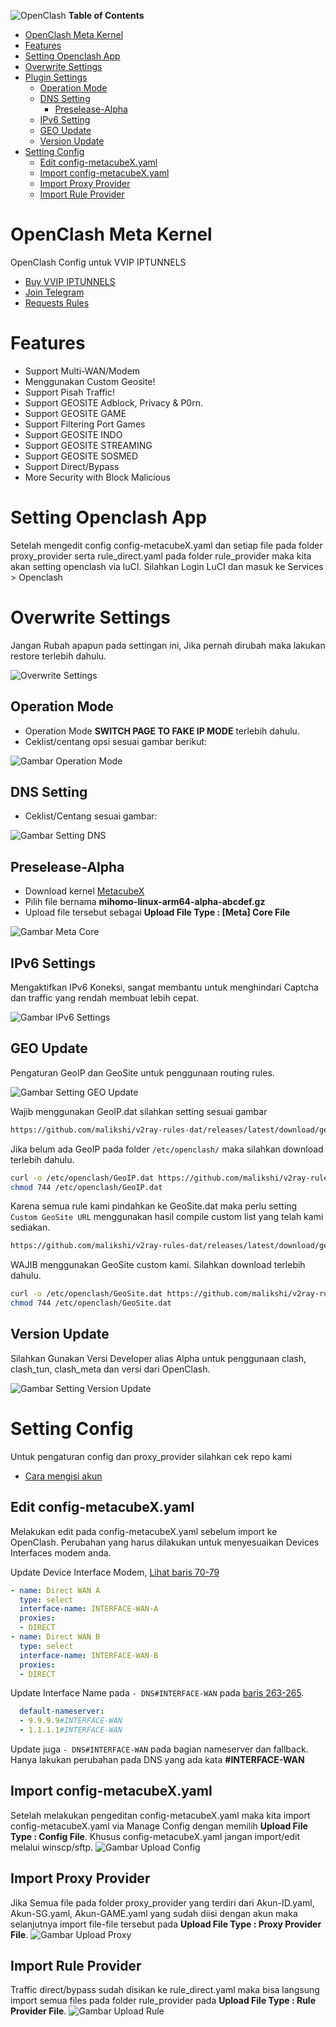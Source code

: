 ![OpenClash](https://raw.githubusercontent.com/IPTUNNELS/IPTUNNELS/images/openclash.png "OpenClash")
**Table of Contents**

- [OpenClash Meta Kernel](#openclash-meta-kernel)
- [Features](#features)
- [Setting Openclash App](#setting-openclash-app)
- [Overwrite Settings](#overwrite-settings)
- [Plugin Settings](#)
  - [Operation Mode](#operation-mode)
  - [DNS Setting](#dns-setting)
	- [Preselease-Alpha](#preselease-alpha)
  - [IPv6 Setting](#ipv6-settings)
  - [GEO Update](#geo-update)
  - [Version Update](#version-update)
- [Setting Config](#setting-config)
  - [Edit config-metacubeX.yaml](#edit-config-metacubexyaml)
  - [Import config-metacubeX.yaml](#import-config-metacubexyaml)
  - [Import Proxy Provider](#import-proxy-provider)
  - [Import Rule Provider](#import-rule-provider)

# OpenClash Meta Kernel

OpenClash Config untuk VVIP IPTUNNELS

- [Buy VVIP IPTUNNELS](https://join.iptunnels.com)
- [Join Telegram](https://t.me/+O08-QK6VNXU5NzU1)
- [Requests Rules](https://github.com/IPTUNNELS/IPTUNNELS/issues/new/choose)

# Features

- Support Multi-WAN/Modem
- Menggunakan Custom Geosite!
- Support Pisah Traffic!
- Support GEOSITE Adblock, Privacy & P0rn.
- Support GEOSITE GAME
- Support Filtering Port Games
- Support GEOSITE INDO
- Support GEOSITE STREAMING
- Support GEOSITE SOSMED
- Support Direct/Bypass
- More Security with Block Malicious

# Setting Openclash App

Setelah mengedit config config-metacubeX.yaml dan setiap file pada folder proxy_provider serta rule_direct.yaml pada folder rule_provider maka kita akan setting openclash via luCI. Silahkan Login LuCI dan masuk ke Services > Openclash

# Overwrite Settings

Jangan Rubah apapun pada settingan ini, Jika pernah dirubah maka lakukan restore terlebih dahulu.

![Overwrite Settings](https://raw.githubusercontent.com/IPTUNNELS/IPTUNNELS/images/config-metacubeX.png "Overwrite Settings")

## Operation Mode

- Operation Mode **SWITCH PAGE TO FAKE IP MODE** terlebih dahulu.
- Ceklist/centang opsi sesuai gambar berikut:

![Gambar Operation Mode](https://raw.githubusercontent.com/IPTUNNELS/IPTUNNELS/images/switch-fake-ip.png "Operation Mode")

## DNS Setting

- Ceklist/Centang sesuai gambar:

![Gambar Setting DNS](https://raw.githubusercontent.com/IPTUNNELS/IPTUNNELS/images/dns-settings.png "Setting DNS")

## Preselease-Alpha

- Download kernel [MetacubeX](https://github.com/MetaCubeX/mihomo/releases/tag/Prerelease-Alpha)
- Pilih file bernama **mihomo-linux-arm64-alpha-abcdef.gz**
- Upload file tersebut sebagai **Upload File Type : [Meta] Core File**

![Gambar Meta Core](https://raw.githubusercontent.com/IPTUNNELS/IPTUNNELS/images/kernel-metacubex.png "Meta Core")

## IPv6 Settings

Mengaktifkan IPv6 Koneksi, sangat membantu untuk menghindari Captcha dan traffic yang rendah membuat lebih cepat.

![Gambar IPv6 Settings](https://raw.githubusercontent.com/IPTUNNELS/IPTUNNELS/images/ipv6-settings.png "IPv6 Settings")


## GEO Update

Pengaturan GeoIP dan GeoSite untuk penggunaan routing rules.

![Gambar Setting GEO Update](https://raw.githubusercontent.com/IPTUNNELS/IPTUNNELS/images/geo-update.png "Setting GEO Update")

Wajib menggunakan GeoIP.dat silahkan setting sesuai gambar

```sh
https://github.com/malikshi/v2ray-rules-dat/releases/latest/download/geoip.dat
```

Jika belum ada GeoIP pada folder `/etc/openclash/` maka silahkan download terlebih dahulu.

```sh
curl -o /etc/openclash/GeoIP.dat https://github.com/malikshi/v2ray-rules-dat/releases/latest/download/geoip.dat
chmod 744 /etc/openclash/GeoIP.dat
```

Karena semua rule kami pindahkan ke GeoSite.dat maka perlu setting `Custom GeoSite URL` menggunakan hasil compile custom list yang telah kami sediakan.

```sh
https://github.com/malikshi/v2ray-rules-dat/releases/latest/download/geosite.dat
```

WAJIB menggunakan GeoSite custom kami. Silahkan download terlebih dahulu.

```sh
curl -o /etc/openclash/GeoSite.dat https://github.com/malikshi/v2ray-rules-dat/releases/latest/download/geosite.dat
chmod 744 /etc/openclash/GeoSite.dat
```

## Version Update

Silahkan Gunakan Versi Developer alias Alpha untuk penggunaan clash, clash_tun, clash_meta dan versi dari OpenClash.

![Gambar Setting Version Update](https://raw.githubusercontent.com/IPTUNNELS/IPTUNNELS/images/version-update.png "Setting Version Update")

# Setting Config

Untuk pengaturan config dan proxy_provider silahkan cek repo kami

- [Cara mengisi akun](https://github.com/IPTUNNELS/IPTUNNELS/tree/main/clash.meta)

## Edit config-metacubeX.yaml

Melakukan edit pada config-metacubeX.yaml sebelum import ke OpenClash. Perubahan yang harus dilakukan untuk menyesuaikan Devices Interfaces modem anda.

Update Device Interface Modem, [Lihat baris 70-79](https://github.com/IPTUNNELS/IPTUNNELS/blob/e10c743b555b78926c9040e0f8278461060137d8/OpenClash/config-metacubeX.yaml#L70-L79)
```yaml
- name: Direct WAN A
  type: select
  interface-name: INTERFACE-WAN-A
  proxies:
  - DIRECT
- name: Direct WAN B
  type: select
  interface-name: INTERFACE-WAN-B
  proxies:
  - DIRECT
```

Update Interface Name pada `- DNS#INTERFACE-WAN` pada [baris 263-265](https://github.com/IPTUNNELS/IPTUNNELS/blob/e10c743b555b78926c9040e0f8278461060137d8/OpenClash/config-metacubeX.yaml#L263-L265).
```yaml
  default-nameserver:
  - 9.9.9.9#INTERFACE-WAN
  - 1.1.1.1#INTERFACE-WAN
```
Update juga `- DNS#INTERFACE-WAN` pada bagian nameserver dan fallback. Hanya lakukan perubahan pada DNS yang ada kata **#INTERFACE-WAN**

## Import config-metacubeX.yaml

Setelah melakukan pengeditan config-metacubeX.yaml maka kita import config-metacubeX.yaml via Manage Config dengan memilih **Upload File Type : Config File**. Khusus config-metacubeX.yaml jangan import/edit melalui winscp/sftp.
![Gambar Upload Config](https://raw.githubusercontent.com/IPTUNNELS/IPTUNNELS/images/config-metacubeX.png "Upload Config")

## Import Proxy Provider

Jika Semua file pada folder proxy_provider yang terdiri dari Akun-ID.yaml, Akun-SG.yaml, Akun-GAME.yaml yang sudah diisi dengan akun maka selanjutnya import file-file tersebut pada **Upload File Type : Proxy Provider File**.
![Gambar Upload Proxy](https://raw.githubusercontent.com/IPTUNNELS/IPTUNNELS/images/proxy-provider.png "Upload Proxy")

## Import Rule Provider

Traffic direct/bypass sudah disikan ke rule_direct.yaml maka bisa langsung import semua files pada folder rule_provider pada **Upload File Type : Rule Provider File**.
![Gambar Upload Rule](https://raw.githubusercontent.com/IPTUNNELS/IPTUNNELS/images/rule-provider.png "Upload Rule")